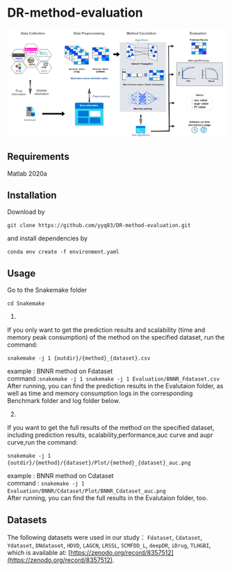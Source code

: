 # DR-method-evaluation
![Overview of DR evaluation](./figures/overflow_v16.png )

## Requirements
Matlab 2020a

## Installation
Download by
~~~~
git clone https://github.com/yyq83/DR-method-evaluation.git
~~~~
and install dependencies by
~~~~~
conda env create -f environment.yaml
~~~~~

## Usage
Go to the Snakemake folder
~~~~
cd Snakemake
~~~~
1. 
If you only want to get the prediction results and scalability (time and memory peak consumption) of the method on the specified dataset, run the command:
~~~~
snakemake -j 1 {outdir}/{method}_{dataset}.csv
~~~~
example : BNNR method on Fdataset  
command :`snakemake -j 1 snakemake -j 1 Evaluation/BNNR_Fdataset.csv`  
After running, you can find the prediction results in the Evalutaion folder, as well as time and memory consumption logs in the corresponding Benchmark folder and log folder below.  

2. 
If you want to get the full results of the method on the specified dataset, including prediction results, scalability,performance,auc curve and aupr curve,run the command: 
~~~~
snakemake -j 1 {outdir}/{method}/{dataset}/Plot/{method}_{dataset}_auc.png
~~~~
example : BNNR method on Cdataset  
command : `snakemake -j 1 Evaluation/BNNR/Cdataset/Plot/BNNR_Cdataset_auc.png`  
After running, you can find the full results in the Evalutaion folder, too.

## Datasets
The following datasets were used in our study：
`Fdataset`, `Cdataset`, `Ydataset`, `DNdataset`, `HDVD`, `LAGCN`, `LRSSL`, `SCMFDD_L`, `deepDR`, `iDrug`, `TLHGBI`, which is available at: [https://zenodo.org/record/8357512](https://zenodo.org/record/8357512).
